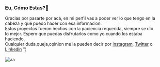 ### Eu, Cómo Estas?👋

<!--
**brandonporcel/brandonporcel** is a ✨ _special_ ✨ repository because its `README.md` (this file) appears on your GitHub profile.

Here are some ideas to get you started:

- 🔭 I’m currently working on ...
- 🌱 I’m currently learning ...
- 👯 I’m looking to collaborate on ...
- 🤔 I’m looking for help with ...
- 💬 Ask me about ...
- 📫 How to reach me: ...
- 😄 Pronouns: ...
- ⚡ Fun fact: ...
-->
Gracias por pasarte por acá, en mi perfil vas a poder ver lo que tengo en la cabeza y qué puedo hacer con esa informacion.
<br>
Estos proyectos fueron hechos con la paciencia requerida, siempre se dio lo mejor. Espero que puedas disfrutarlos como yo cuando los estaba haciendo.
<br>
Cualquier duda,queja,opinion me la pueden decir por [Instagram](https://instagram.com/brandonporcel/), [Twitter](https://twitter.com/rustico_b) o [Linkedin](https://www.linkedin.com/in/brandon-porcel-1952101a9/)
")
<br><br>
![aa](https://user-images.githubusercontent.com/66080281/97233815-59a2d200-17be-11eb-8e6c-9e295056b643.jpg)
